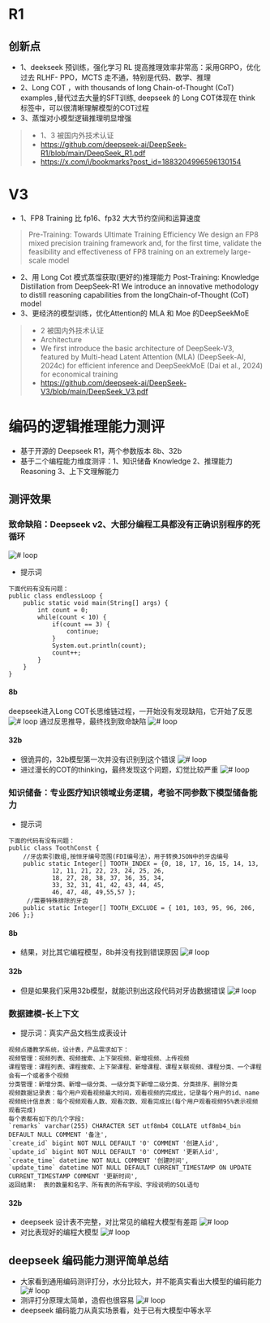 
# R1

## 创新点
 - 1、deekseek 预训练，强化学习 RL 提高推理效率非常高：采用GRPO，优化过去 RLHF- PPO，MCTS 走不通，特别是代码、数学、推理
 - 2、Long COT ，with thousands of long Chain-of-Thought (CoT) examples ,替代过去大量的SFT训练, deepseek 的 Long COT体现在 think 标签中，可以很清晰理解模型的COT过程 
 - 3、蒸馏对小模型逻辑推理明显增强

 > * 1、3 被国内外技术认证
 > * https://github.com/deepseek-ai/DeepSeek-R1/blob/main/DeepSeek_R1.pdf
 > * https://x.com/i/bookmarks?post_id=1883204996596130154



# V3
 - 1、FP8 Training  比 fp16、fp32 大大节约空间和运算速度 
 > Pre-Training: Towards Ultimate Training Efficiency
We design an FP8 mixed precision training framework and, for the first time, validate the feasibility and effectiveness of FP8 training on an extremely large-scale model
 - 2、用 Long Cot 模式蒸馏获取(更好的)推理能力 
Post-Training: Knowledge Distillation from DeepSeek-R1
We introduce an innovative methodology to distill reasoning capabilities from the longChain-of-Thought (CoT) model
 - 3、更经济的模型训练，优化Attention的 MLA 和 Moe 的DeepSeekMoE
 > * 2 被国内外技术认证
 > * Architecture
 > * We first introduce the basic architecture of DeepSeek-V3, featured by Multi-head Latent Attention (MLA) (DeepSeek-AI, 2024c) for efficient inference and DeepSeekMoE (Dai et al., 2024) for economical training
  > * https://github.com/deepseek-ai/DeepSeek-V3/blob/main/DeepSeek_V3.pdf

# 编码的逻辑推理能力测评
 * 基于开源的 Deepseek R1，两个参数版本 8b、32b
 * 基于二个编程能力维度测评：1、知识储备 Knowledge 2、推理能力 Reasoning 3、上下文理解能力
## 测评效果
### 致命缺陷：Deepseek v2、大部分编程工具都没有正确识别程序的死循环
![# loop](../assets/loop.png)
 * 提示词
```
下面代码有没有问题：
public class endlessLoop {
    public static void main(String[] args) {
        int count = 0;
        while(count < 10) {
            if(count == 3) {
                continue;
            }
            System.out.println(count);
            count++;
        }
    }
}
``` 
#### 8b
deepseek进入Long COT长思维链过程，一开始没有发现缺陷，它开始了反思
![# loop](../assets/reflection.png)
通过反思推导，最终找到致命缺陷
![# loop](../assets/LongCOT.png)

#### 32b
 * 很诡异的，32b模型第一次并没有识别到这个错误
 ![# loop](../assets/LongCOT-loop.png)
 * 进过漫长的COT的thinking，最终发现这个问题，幻觉比较严重
 ![# loop](../assets/LongCOT-2.png)
### 知识储备：专业医疗知识领域业务逻辑，考验不同参数下模型储备能力
 * 提示词
```
下面的代码有没有问题：
public class ToothConst {
    //牙齿索引数组,按恒牙编号范围(FDI编号法），用于转换JSON中的牙齿编号
    public static Integer[] TOOTH_INDEX = {0, 18, 17, 16, 15, 14, 13,
            12, 11, 21, 22, 23, 24, 25, 26,
            18, 27, 28, 38, 37, 36, 35, 34,
            33, 32, 31, 41, 42, 43, 44, 45,
            46, 47, 48, 49,55,57 };
     //需要特殊排除的牙齿
    public static Integer[] TOOTH_EXCLUDE = { 101, 103, 95, 96, 206, 206 };}
``` 
#### 8b
 * 结果，对比其它编程模型，8b并没有找到错误原因
![# loop](../assets/8b-tooth.png)
#### 32b
 * 但是如果我们采用32b模型，就能识别出这段代码对牙齿数据错误
![# loop](../assets/32b-tooth.png)  

### 数据建模-长上下文
 * 提示词：真实产品文档生成表设计
```
视频点播教学系统，设计表，产品需求如下：
视频管理：视频列表、视频搜索、上下架视频、新增视频、上传视频
课程管理：课程列表、课程搜索、上下架课程、新增课程、课程关联视频、课程分类、一个课程会有一个或者多个视频
分类管理：新增分类、新增一级分类、一级分类下新增二级分类、分类排序、删除分类
视频数据记录表：每个用户观看视频最大时间，观看视频的完成比，记录每个用户的id、name
视频统计信息表：每个视频观看人数、观看次数、观看完成比(每个用户观看视频95%表示视频观看完成)
每个表都有如下的几个字段:   
`remarks` varchar(255) CHARACTER SET utf8mb4 COLLATE utf8mb4_bin DEFAULT NULL COMMENT '备注',   
`create_id` bigint NOT NULL DEFAULT '0' COMMENT '创建人id',   `update_id` bigint NOT NULL DEFAULT '0' COMMENT '更新人id',   `create_time` datetime NOT NULL COMMENT '创建时间',   
`update_time` datetime NOT NULL DEFAULT CURRENT_TIMESTAMP ON UPDATE CURRENT_TIMESTAMP COMMENT '更新时间', 
返回结果:  表的数量和名字、所有表的所有字段、字段说明的SQL语句
``` 
#### 32b
 * deepseek 设计表不完整，对比常见的编程大模型有差距
![# loop](../assets/db-deepseek.png)
 * 对比表现好的编程大模型
![# loop](../assets/dbgpt.png)

## deepseek 编码能力测评简单总结
 * 大家看到通用编码测评打分，水分比较大，并不能真实看出大模型的编码能力
![# loop](../assets/code-score.png)
 * 测评打分原理太简单，造假也很容易
![# loop](../assets/fake-score.png)
 * deepseek 编码能力从真实场景看，处于已有大模型中等水平



